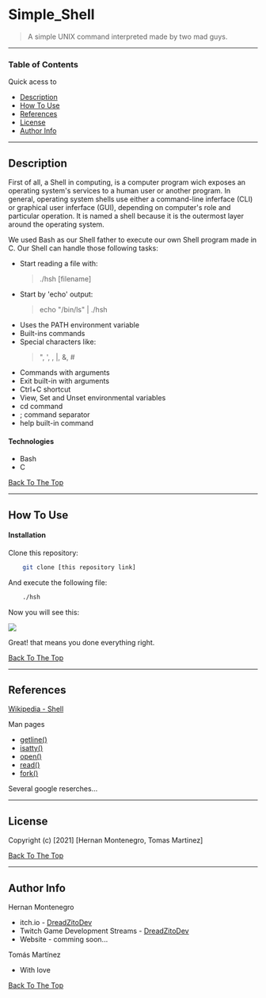 # Simple_Shell

> A simple UNIX command interpreted made by two mad guys.

---

### Table of Contents
Quick acess to

- [Description](#description)
- [How To Use](#how-to-use)
- [References](#references)
- [License](#license)
- [Author Info](#author-info)

---

## Description

First of all, a Shell in computing, is a computer program wich exposes an operating system's services to a human user or another program. In general, operating system shells use either a command-line inferface (CLI) or graphical user inferface (GUI), depending on computer's role and particular operation. It is named a shell because it is the outermost layer around the operating system.

We used Bash as our Shell father to execute our own Shell program made in C. Our Shell can handle those following tasks:
- Start reading a file  with:
    >./hsh [filename] 
- Start by 'echo' output:
    > echo "/bin/ls" | ./hsh
- Uses the PATH environment variable
- Built-ins commands
- Special characters like:
    > ", ', \, |, &, #
- Commands with arguments
- Exit built-in with arguments
- Ctrl+C shortcut
- View, Set and Unset environmental variables
- cd command
- ; command separator
- help built-in command

#### Technologies

- Bash
- C

[Back To The Top](#Simple_Shell)

---

## How To Use

#### Installation
Clone this repository:
```bash
    git clone [this repository link]
```
And execute the following file:
```bash
    ./hsh
```
Now you will see this:

<img src="https://lh3.googleusercontent.com/UD8tua2RoUv6y3fSukQWzvD4pCXIg5Xj34VfjldXjPM4dlYDHhvbUrFhCV7aXsUOWTqSIOmBcWNe3-CFC2w1wDffHZ6AYLbx5SwyUe6N0WmmAJgXNVDVxnik-NxfRsWjcTWA6QulVj6U57uk9FR-ffmc-WCaqqWnJDp_rooFXH9J7rNavKTjGO1ODGooRuvriDTksOpz4hfgNv0AAuRSoNkFxFStxokf2lCE82YnfEWSLOP-zGRXThRvjb7mnwzcqAkgETTcMAR5H9-E483lH23tDJ1JHlxJKE4HxorKlNo29bD7IT1odasb1IWqdHbnZE4ORo_9oiPEJziZHOxWfxrfAXNIKX5IOGzIVn1FZbgdUHtEmOzgblvI5ImuX9DTfTgygupDvtYM8QjoulO7fmQMnZZrOcFlID2aoVbX7hA0snK8xrP-ldm1TAFnHBkk3wSKEw3g04gyoRx1s_hBfhA67sLqr_J6dgUuUu3msmUJXMPeJEcDL6jiUbfYiYXrpinKSGoh4flRf1uaELRUA2AliaO7gqNULRsgra2mgSIHJr397EqHgTLu73a7YEAB832fD0XmaX6UAX7r0VxE9ChnCDoDAQUHFxg3R_oPmBtxlBiYLJXLbJBvh2zkA20762DUdLcQLpZXEU_vg1u2nZlik2CKkg4K0u6mVdb44xf3HnGnaGNOjtZFiiNOr5us6ZcILkV3g3uMBIHETd2ZLg=w252-h96-no?authuser=4">

Great! that means you done everything right.

[Back To The Top](#Simple_Shell)

---

## References
[Wikipedia - Shell](https://en.wikipedia.org/wiki/Shell_(computing))


Man pages

- [getline()](https://man7.org/linux/man-pages/man3/getline.3.html)
- [isatty()](https://man7.org/linux/man-pages/man3/isatty.3.html)
- [open()](https://man7.org/linux/man-pages/man2/open.2.html)
- [read()](https://man7.org/linux/man-pages/man2/read.2.html)
- [fork()](https://man7.org/linux/man-pages/man2/fork.2.html)

Several google reserches...

---

## License 
Copyright (c) [2021] [Hernan Montenegro, Tomas Martinez]

[Back To The Top](#Simple_Shell)

---

## Author Info
Hernan Montenegro
- itch.io - [DreadZitoDev](https://dreadzitodev.itch.io)
- Twitch Game Development Streams - [DreadZitoDev](https://dreadzitodev.itch.io)
- Website - comming soon...

Tomás Martínez
- With love

[Back To The Top](#Simple_Shell)
